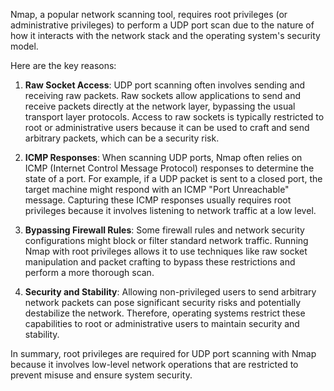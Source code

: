 Nmap, a popular network scanning tool, requires root privileges (or administrative privileges) to perform a UDP port scan due to the nature of how it interacts with the network stack and the operating system's security model.

Here are the key reasons:

1. **Raw Socket Access**: UDP port scanning often involves sending and receiving raw packets. Raw sockets allow applications to send and receive packets directly at the network layer, bypassing the usual transport layer protocols. Access to raw sockets is typically restricted to root or administrative users because it can be used to craft and send arbitrary packets, which can be a security risk.

2. **ICMP Responses**: When scanning UDP ports, Nmap often relies on ICMP (Internet Control Message Protocol) responses to determine the state of a port. For example, if a UDP packet is sent to a closed port, the target machine might respond with an ICMP "Port Unreachable" message. Capturing these ICMP responses usually requires root privileges because it involves listening to network traffic at a low level.

3. **Bypassing Firewall Rules**: Some firewall rules and network security configurations might block or filter standard network traffic. Running Nmap with root privileges allows it to use techniques like raw socket manipulation and packet crafting to bypass these restrictions and perform a more thorough scan.

4. **Security and Stability**: Allowing non-privileged users to send arbitrary network packets can pose significant security risks and potentially destabilize the network. Therefore, operating systems restrict these capabilities to root or administrative users to maintain security and stability.

In summary, root privileges are required for UDP port scanning with Nmap because it involves low-level network operations that are restricted to prevent misuse and ensure system security.
